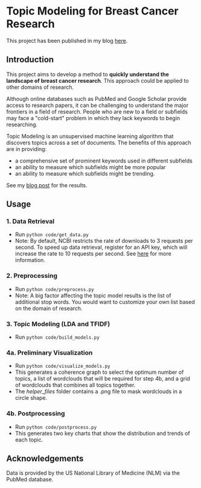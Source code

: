 # Topic Modeling for Breast Cancer Research
This project has been published in my blog [here](https://edmondchensj.github.io/2018/08/09/breast-cancer-trends/).

## Introduction
This project aims to develop a method to **quickly understand the landscape of breast cancer research**. This approach could be applied to other domains of research. 

Although online databases such as PubMed and Google Scholar provide access to research papers, it can be challenging to understand the major frontiers in a field of research. People who are new to a field or subfields may face a "cold-start" problem in which they lack keywords to begin researching. 

Topic Modeling is an unsupervised machine learning algorithm that discovers topics across a set of documents. The benefits of this approach are in providing:
* a comprehensive set of prominent keywords used in different subfields
* an ability to measure which subfields might be more popular
* an ability to measure which subfields might be trending.

See my [blog post](https://edmondchensj.github.io/2018/08/09/breast-cancer-trends/) for the results.

## Usage
### 1. Data Retrieval
* Run `python code/get_data.py`
* Note: By default, NCBI restricts the rate of downloads to 3 requests per second. To speed up data retrieval, register for an API key, which will increase the rate to 10 requests per second. See [here](https://www.ncbi.nlm.nih.gov/books/NBK25497/) for more information. 

### 2. Preprocessing
* Run `python code/preprocess.py`
* Note: A big factor affecting the topic model results is the list of additional stop words. You would want to customize your own list based on the domain of research. 

### 3. Topic Modeling (LDA and TFIDF)
* Run `python code/build_models.py`

### 4a. Preliminary Visualization
* Run `python code/visualize_models.py`
* This generates a coherence graph to select the optimum number of topics, a list of wordclouds that will be required for step 4b, and a grid of wordclouds that combines all topics together. 
* The *helper_files* folder contains a .png file to mask wordclouds in a circle shape. 

### 4b. Postprocessing
* Run `python code/postprocess.py`
* This generates two key charts that show the distribution and trends of each topic. 

## Acknowledgements
Data is provided by the US National Library of Medicine (NLM) via the PubMed database.